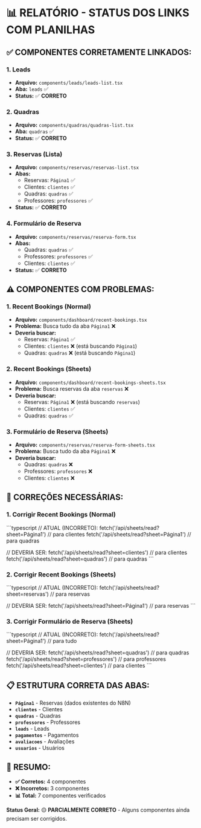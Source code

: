 # 📊 RELATÓRIO - STATUS DOS LINKS COM PLANILHAS

## ✅ **COMPONENTES CORRETAMENTE LINKADOS:**

### **1. Leads**
- **Arquivo:** `components/leads/leads-list.tsx`
- **Aba:** `leads` ✅
- **Status:** ✅ **CORRETO**

### **2. Quadras**
- **Arquivo:** `components/quadras/quadras-list.tsx`
- **Aba:** `quadras` ✅
- **Status:** ✅ **CORRETO**

### **3. Reservas (Lista)**
- **Arquivo:** `components/reservas/reservas-list.tsx`
- **Abas:** 
  - Reservas: `Página1` ✅
  - Clientes: `clientes` ✅
  - Quadras: `quadras` ✅
  - Professores: `professores` ✅
- **Status:** ✅ **CORRETO**

### **4. Formulário de Reserva**
- **Arquivo:** `components/reservas/reserva-form.tsx`
- **Abas:**
  - Quadras: `quadras` ✅
  - Professores: `professores` ✅
  - Clientes: `clientes` ✅
- **Status:** ✅ **CORRETO**

## ⚠️ **COMPONENTES COM PROBLEMAS:**

### **1. Recent Bookings (Normal)**
- **Arquivo:** `components/dashboard/recent-bookings.tsx`
- **Problema:** Busca tudo da aba `Página1` ❌
- **Deveria buscar:**
  - Reservas: `Página1` ✅
  - Clientes: `clientes` ❌ (está buscando `Página1`)
  - Quadras: `quadras` ❌ (está buscando `Página1`)

### **2. Recent Bookings (Sheets)**
- **Arquivo:** `components/dashboard/recent-bookings-sheets.tsx`
- **Problema:** Busca reservas da aba `reservas` ❌
- **Deveria buscar:**
  - Reservas: `Página1` ❌ (está buscando `reservas`)
  - Clientes: `clientes` ✅
  - Quadras: `quadras` ✅

### **3. Formulário de Reserva (Sheets)**
- **Arquivo:** `components/reservas/reserva-form-sheets.tsx`
- **Problema:** Busca tudo da aba `Página1` ❌
- **Deveria buscar:**
  - Quadras: `quadras` ❌
  - Professores: `professores` ❌
  - Clientes: `clientes` ❌

## 🔧 **CORREÇÕES NECESSÁRIAS:**

### **1. Corrigir Recent Bookings (Normal)**
\`\`\`typescript
// ATUAL (INCORRETO):
fetch('/api/sheets/read?sheet=Página1') // para clientes
fetch('/api/sheets/read?sheet=Página1') // para quadras

// DEVERIA SER:
fetch('/api/sheets/read?sheet=clientes') // para clientes
fetch('/api/sheets/read?sheet=quadras') // para quadras
\`\`\`

### **2. Corrigir Recent Bookings (Sheets)**
\`\`\`typescript
// ATUAL (INCORRETO):
fetch('/api/sheets/read?sheet=reservas') // para reservas

// DEVERIA SER:
fetch('/api/sheets/read?sheet=Página1') // para reservas
\`\`\`

### **3. Corrigir Formulário de Reserva (Sheets)**
\`\`\`typescript
// ATUAL (INCORRETO):
fetch('/api/sheets/read?sheet=Página1') // para tudo

// DEVERIA SER:
fetch('/api/sheets/read?sheet=quadras') // para quadras
fetch('/api/sheets/read?sheet=professores') // para professores
fetch('/api/sheets/read?sheet=clientes') // para clientes
\`\`\`

## 📋 **ESTRUTURA CORRETA DAS ABAS:**

- **`Página1`** - Reservas (dados existentes do N8N)
- **`clientes`** - Clientes
- **`quadras`** - Quadras
- **`professores`** - Professores
- **`leads`** - Leads
- **`pagamentos`** - Pagamentos
- **`avaliacoes`** - Avaliações
- **`usuarios`** - Usuários

## 🎯 **RESUMO:**

- **✅ Corretos:** 4 componentes
- **❌ Incorretos:** 3 componentes
- **📊 Total:** 7 componentes verificados

**Status Geral:** 🟡 **PARCIALMENTE CORRETO** - Alguns componentes ainda precisam ser corrigidos.
